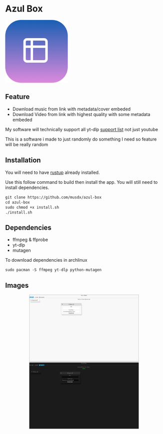 # Azul Box
<img src="./assets/logo.png" width="200"></img>

## Feature

- Download music from link with metadata/cover embeded
- Download Video from link with highest quality with some metadata embeded

My software will technically support all yt-dlp [support list](https://github.com/yt-dlp/yt-dlp/blob/master/supportedsites.md) not just youtube

This is a software i made to just randomly do something I need so feature will be really random

## Installation

You will need to have [rustup](https://rustup.rs/) already installed.

Use this follow command to build then install the app. You will still need to install dependencies.

```
git clone https://github.com/musdx/azul-box
cd azul-box
sudo chmod +x install.sh
./install.sh
```

## Dependencies

- ffmpeg & ffprobe
- yt-dlp
- mutagen

To download dependencies in archlinux

```
sudo pacman -S ffmpeg yt-dlp python-mutagen
```

## Images

<div align="center">
<img src="./assets/pic2.png" width="350"></img>
<img src="./assets/pic1.png" width="350"></img>
</div>
